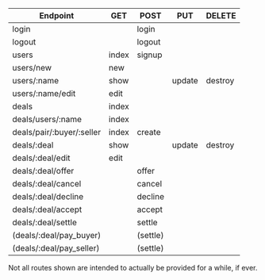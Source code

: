 Endpoint                      | GET     | POST     | PUT     | DELETE
----------------------------- | ------- | -------- | ------- | ------
login                         |         | login    |         |
logout                        |         | logout   |         |
users                         | index   | signup   |         |
users/new                     | new     |          |         |
users/:name                   | show    |          | update  | destroy
users/:name/edit              | edit    |          |         |
deals                         | index   |          |         |
deals/users/:name             | index   |          |         |
deals/pair/:buyer/:seller     | index   | create   |         |
deals/:deal                   | show    |          | update  | destroy
deals/:deal/edit              | edit    |          |         |
deals/:deal/offer             |         | offer    |         |
deals/:deal/cancel            |         | cancel   |         |
deals/:deal/decline           |         | decline  |         |
deals/:deal/accept            |         | accept   |         |
deals/:deal/settle            |         | settle   |         |
(deals/:deal/pay_buyer)       |         | (settle) |         |
(deals/:deal/pay_seller)      |         | (settle) |         |

Not all routes shown are intended to actually be provided for a while, if ever.
